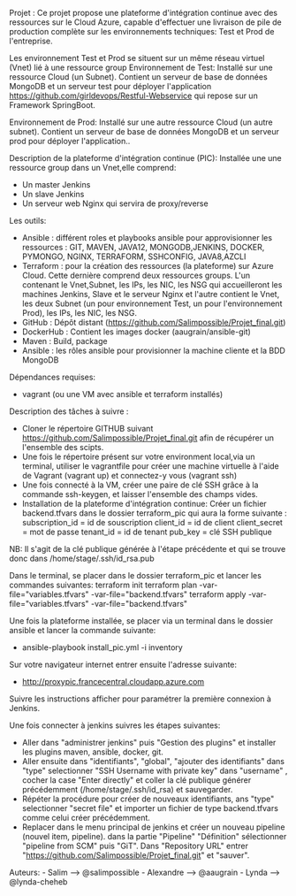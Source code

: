 Projet : 
Ce projet propose une plateforme d'intégration continue avec des ressources sur le Cloud Azure, capable d'effectuer une livraison de pile
de production complète sur les environnements techniques: Test et Prod de l'entreprise.

Les environnement Test et Prod se situent sur un même réseau virtuel (Vnet) lié à une ressource group
Environnement de Test:
Installé sur une ressource Cloud (un Subnet). Contient un serveur de base de données MongoDB et un serveur test pour déployer l'application 
https://github.com/girldevops/Restful-Webservice qui repose sur un Framework SpringBoot.

Environnement de Prod:
Installé sur une autre ressource Cloud (un autre subnet). Contient un serveur de base de données MongoDB et un serveur prod pour déployer l'application..

Description de la plateforme d'intégration continue (PIC): 
Installée une une ressource group dans un Vnet,elle comprend:
   - Un master Jenkins
   - Un slave Jenkins
   - Un serveur web Nginx qui servira de proxy/reverse
 
 Les outils:
   - Ansible : différent roles et playbooks ansible pour approvisionner les ressources : GIT, MAVEN, JAVA12, MONGODB,JENKINS, DOCKER, PYMONGO, NGINX, TERRAFORM, SSHCONFIG, JAVA8,AZCLI
   - Terraform : pour la création des ressources (la plateforme) sur Azure Cloud. Cette dernière comprend deux ressources groups. 
      L'un contenant  le Vnet,Subnet, les IPs, les NIC, les NSG qui accueilleront les machines Jenkins, Slave et le serveur  Nginx et l'autre contient 
     le Vnet, les deux Subnet (un pour environnement Test, un pour l'environnement Prod), les IPs, les NIC, les NSG.
   - GitHub : Dépôt distant (https://github.com/Salimpossible/Projet_final.git)
   - DockerHub : Contient les images docker (aaugrain/ansible-git)
   - Maven : Build, package
   - Ansible : les rôles ansible pour provisionner la machine cliente et la BDD MongoDB

Dépendances requises:
- vagrant (ou une VM avec ansible et terraform installés)

Description des tâches à suivre :
- Cloner le répertoire GITHUB suivant https://github.com/Salimpossible/Projet_final.git afin de récupérer un l'ensemble des scipts.
- Une fois le répertoire présent sur votre environment local,via un terminal, utiliser le vagrantfile pour créer une machine virtuelle à l'aide de Vagrant (vagrant up) et connectez-y vous (vagrant ssh)
- Une fois connecté à la VM, créer une paire de clé SSH grâce à la commande ssh-keygen, et laisser l'ensemble des champs vides.
- Installation de la plateforme d'intégration continue: 
Créer un fichier backend.tfvars dans le dossier terraform_pic qui aura la forme suivante :
   subscription_id =  id de souscription
   client_id       =  id de client
   client_secret   =  mot de passe
   tenant_id       =  id de tenant
   pub_key      =  clé SSH publique

NB: Il s'agit de la clé publique générée à l'étape précédente et qui se trouve donc dans /home/stage/.ssh/id_rsa.pub

Dans le terminal, se placer dans le dossier terraform_pic et lancer les commandes suivantes:
   terraform init
   terraform plan -var-file="variables.tfvars" -var-file="backend.tfvars"
   terraform apply -var-file="variables.tfvars" -var-file="backend.tfvars"


Une fois la plateforme installée, se placer via un terminal dans le dossier ansible et lancer la commande suivante:
- ansible-playbook install_pic.yml -i inventory

Sur votre navigateur internet entrer ensuite l'adresse suivante:
- http://proxypic.francecentral.cloudapp.azure.com

Suivre les instructions afficher pour paramétrer la première connexion à Jenkins.

Une fois connecter à jenkins suivres les étapes suivantes:
- Aller dans "administrer jenkins" puis "Gestion des plugins" et installer les plugins maven, ansible, docker, git.
- Aller ensuite dans "identifiants",  "global",  "ajouter des identifiants" dans "type" selectionner "SSH Username with private key" dans "username" , cocher la case "Enter directly" et coller la clé publique générer précédemment (/home/stage/.ssh/id_rsa) et sauvegarder.
- Répéter la procédure pour créer de nouveaux identifiants,  ans "type" selectionner "secret file" et importer un fichier de type backend.tfvars comme celui créer précédemment.
- Replacer dans le menu principal de jenkins et créer un nouveau pipeline (nouvel item, pipeline). dans la partie "Pipeline" "Définition" sélectionner "pipeline from SCM" puis "GiT". Dans "Repository URL" entrer "https://github.com/Salimpossible/Projet_final.git" et "sauver".

     
Auteurs:
     - Salim --> @salimpossible
     - Alexandre --> @aaugrain
     - Lynda --> @lynda-cheheb

